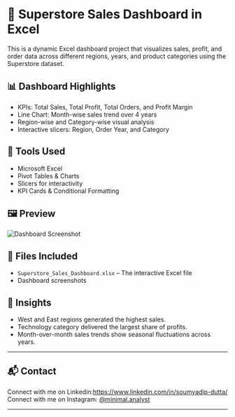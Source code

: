 # 🧾 Superstore Sales Dashboard in Excel

This is a dynamic Excel dashboard project that visualizes sales, profit, and order data across different regions, years, and product categories using the Superstore dataset.

## 📊 Dashboard Highlights
- KPIs: Total Sales, Total Profit, Total Orders, and Profit Margin
- Line Chart: Month-wise sales trend over 4 years
- Region-wise and Category-wise visual analysis
- Interactive slicers: Region, Order Year, and Category

## 🔧 Tools Used
- Microsoft Excel
- Pivot Tables & Charts
- Slicers for interactivity
- KPI Cards & Conditional Formatting

## 🖼️ Preview
![Dashboard Screenshot](your-image-path.png)

## 📁 Files Included
- `Superstore_Sales_Dashboard.xlsx` – The interactive Excel file
- Dashboard screenshots

## 📌 Insights
- West and East regions generated the highest sales.
- Technology category delivered the largest share of profits.
- Month-over-month sales trends show seasonal fluctuations across years.

---

## 📬 Contact
Connect with me on Linkedin:https://www.linkedin.com/in/soumyadip-dutta/
Connect with me on Instagram: [@minimal.analyst](https://www.instagram.com/minimal.analyst)

--- 


